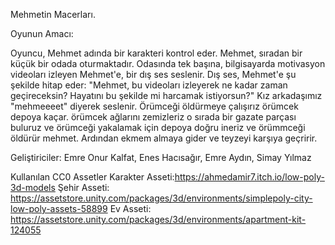 Mehmetin Macerları.

Oyunun Amacı:

Oyuncu, Mehmet adında bir karakteri kontrol eder. Mehmet, sıradan bir küçük bir odada oturmaktadır.
Odasında tek başına, bilgisayarda motivasyon videoları izleyen Mehmet'e, bir dış ses seslenir.
Dış ses, Mehmet'e şu şekilde hitap eder: "Mehmet, bu videoları izleyerek ne kadar zaman geçireceksin? Hayatını bu şekilde mi harcamak istiyorsun?"
Kız arkadaşımız "mehmeeeet" diyerek seslenir. Örümceği öldürmeye çalışırız örümcek depoya kaçar. örümcek ağlarını zemizleriz o sırada bir gazate parçası buluruz ve örümceği yakalamak için depoya doğru ineriz ve  örümmceği öldürür mehmet. Ardından ekmem almaya gider ve teyzeyi karşıya geçririr.

Geliştiriciler:
Emre Onur Kalfat,
Enes Hacısağır,
Emre Aydın,
Simay Yılmaz

Kullanılan CC0 Assetler
Karakter Asseti:https://ahmedamir7.itch.io/low-poly-3d-models
Şehir Asseti: https://assetstore.unity.com/packages/3d/environments/simplepoly-city-low-poly-assets-58899
Ev Asseti: https://assetstore.unity.com/packages/3d/environments/apartment-kit-124055
